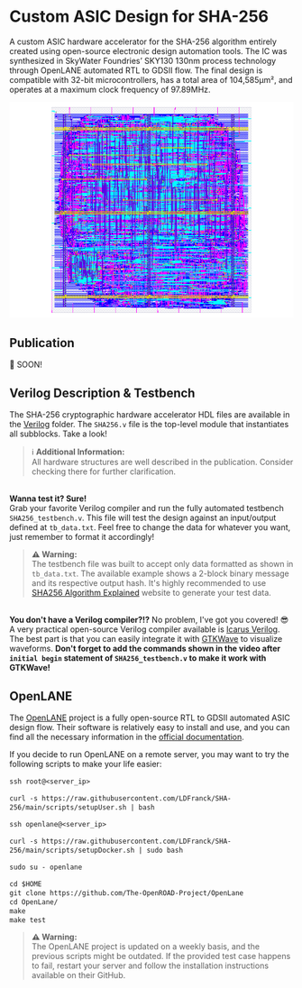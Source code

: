 # Custom ASIC Design for SHA-256

A custom ASIC hardware accelerator for the SHA-256 algorithm entirely created using open-source electronic design automation tools. The IC was synthesized in SkyWater Foundries’ SKY130 130nm process technology through OpenLANE automated RTL to GDSII flow. The final design is compatible with 32-bit microcontrollers, has a total area of 104,585µm², and operates at a maximum clock frequency of 97.89MHz.

<p align="center">
<img src="https://github.com/LDFranck/SHA-256/blob/main/exploratory/final_run/layout.png?raw=true"/>
</p>

## Publication
👀 SOON!

## Verilog Description & Testbench
The SHA-256 cryptographic hardware accelerator HDL files are available in the [Verilog](/Verilog) folder. The `SHA256.v` file is the top-level module that instantiates all subblocks. Take a look!
> :information_source: **Additional Information:**\
> All hardware structures are well described in the publication. Consider checking there for further clarification.

\
**Wanna test it? Sure!** \
Grab your favorite Verilog compiler and run the fully automated testbench `SHA256_testbench.v`. This file will test the design against an input/output defined at `tb_data.txt`. Feel free to change the data for whatever you want, just remember to format it accordingly!
> **:warning: Warning:**\
> The testbench file was built to accept only data formatted as shown in `tb_data.txt`. The available example shows a 2-block binary message and its respective output hash. It's highly recommended to use [SHA256 Algorithm Explained](https://sha256algorithm.com/) website to generate your test data.

\
**You don't have a Verilog compiler?!?** No problem, I've got you covered! 😎\
A very practical open-source Verilog compiler available is [Icarus Verilog](https://github.com/steveicarus/iverilog). The best part is that you can easily integrate it with [GTKWave](https://github.com/gtkwave/gtkwave) to visualize waveforms. **Don't forget to add the commands shown in the video after `initial begin` statement of `SHA256_testbench.v` to make it work with GTKWave!**

## OpenLANE
The [OpenLANE](https://github.com/The-OpenROAD-Project/OpenLane) project is a fully open-source RTL to GDSII automated ASIC design flow. Their software is relatively easy to install and use, and you can find all the necessary information in the [official documentation](https://openlane.readthedocs.io/en).

If you decide to run OpenLANE on a remote server, you may want to try the following scripts to make your life easier:
```
ssh root@<server_ip>
```
``` 
curl -s https://raw.githubusercontent.com/LDFranck/SHA-256/main/scripts/setupUser.sh | bash
```
```
ssh openlane@<server_ip>
```
```
curl -s https://raw.githubusercontent.com/LDFranck/SHA-256/main/scripts/setupDocker.sh | sudo bash
```
```
sudo su - openlane
```
```
cd $HOME
git clone https://github.com/The-OpenROAD-Project/OpenLane
cd OpenLane/
make
make test
```
> **:warning: Warning:**\
> The OpenLANE project is updated on a weekly basis, and the previous scripts might be outdated. If the provided test case happens to fail, restart your server and follow the installation instructions available on their GitHub.


